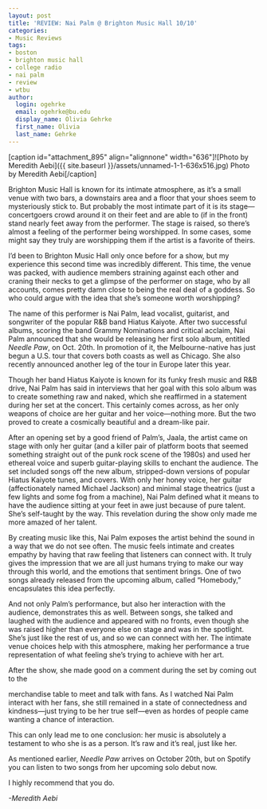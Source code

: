 ```yaml
---
layout: post
title: 'REVIEW: Nai Palm @ Brighton Music Hall 10/10'
categories:
- Music Reviews
tags:
- boston
- brighton music hall
- college radio
- nai palm
- review
- wtbu
author:
  login: ogehrke
  email: ogehrke@bu.edu
  display_name: Olivia Gehrke
  first_name: Olivia
  last_name: Gehrke
---
```

\[caption id="attachment\_895" align="alignnone" width="636"\]![Photo by Meredith Aebi]({{ site.baseurl }}/assets/unnamed-1-1-636x516.jpg) Photo by Meredith Aebi\[/caption\]

Brighton Music Hall is known for its intimate atmosphere, as it’s a small venue with two bars, a downstairs area and a floor that your shoes seem to mysteriously stick to. But probably the most intimate part of it is its stage—concertgoers crowd around it on their feet and are able to (if in the front) stand nearly feet away from the performer. The stage is raised, so there’s almost a feeling of the performer being worshipped. In some cases, some might say they truly are worshipping them if the artist is a favorite of theirs.

I’d been to Brighton Music Hall only once before for a show, but my experience this second time was incredibly different. This time, the venue was packed, with audience members straining against each other and craning their necks to get a glimpse of the performer on stage, who by all accounts, comes pretty damn close to being the real deal of a goddess. So who could argue with the idea that she’s someone worth worshipping?

The name of this performer is Nai Palm, lead vocalist, guitarist, and songwriter of the popular R&B band Hiatus Kaiyote. After two successful albums, scoring the band Grammy Nominations and critical acclaim, Nai Palm announced that she would be releasing her first solo album, entitled _Needle Paw_, on Oct. 20th. In promotion of it, the Melbourne-native has just begun a U.S. tour that covers both coasts as well as Chicago. She also recently announced another leg of the tour in Europe later this year.

Though her band Hiatus Kaiyote is known for its funky fresh music and R&B drive, Nai Palm has said in interviews that her goal with this solo album was to create something raw and naked, which she reaffirmed in a statement during her set at the concert. This certainly comes across, as her only weapons of choice are her guitar and her voice—nothing more. But the two proved to create a cosmically beautiful and a dream-like pair.

After an opening set by a good friend of Palm’s, Jaala, the artist came on stage with only her guitar (and a killer pair of platform boots that seemed something straight out of the punk rock scene of the 1980s) and used her ethereal voice and superb guitar-playing skills to enchant the audience. The set included songs off the new album, stripped-down versions of popular Hiatus Kaiyote tunes, and covers. With only her honey voice, her guitar (affectionately named Michael Jackson) and minimal stage theatrics (just a few lights and some fog from a machine), Nai Palm defined what it means to have the audience sitting at your feet in awe just because of pure talent. She’s self-taught by the way. This revelation during the show only made me more amazed of her talent.

By creating music like this, Nai Palm exposes the artist behind the sound in a way that we do not see often. The music feels intimate and creates empathy by having that raw feeling that listeners can connect with. It truly gives the impression that we are all just humans trying to make our way through this world, and the emotions that sentiment brings. One of two songs already released from the upcoming album, called “Homebody,” encapsulates this idea perfectly.

And not only Palm’s performance, but also her interaction with the audience, demonstrates this as well. Between songs, she talked and laughed with the audience and appeared with no fronts, even though she was raised higher than everyone else on stage and was in the spotlight. She’s just like the rest of us, and so we can connect with her. The intimate venue choices help with this atmosphere, making her performance a true representation of what feeling she’s trying to achieve with her art.

After the show, she made good on a comment during the set by coming out to the

merchandise table to meet and talk with fans. As I watched Nai Palm interact with her fans, she still remained in a state of connectedness and kindness—just trying to be her true self—even as hordes of people came wanting a chance of interaction.

This can only lead me to one conclusion: her music is absolutely a testament to who she is as a person. It’s raw and it’s real, just like her.

As mentioned earlier, _Needle Paw_ arrives on October 20th, but on Spotify you can listen to two songs from her upcoming solo debut now.

I highly recommend that you do.

_\-Meredith Aebi_